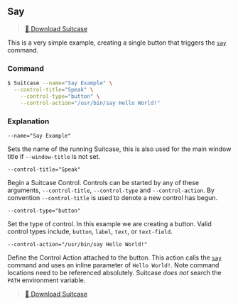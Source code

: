## Say

> [🧳 Download Suitcase](https://github.com/Impedimenta/Suitcase/releases)

This is a very simple example, creating a single button that triggers the [`say`](x-man-page://say) command.

### Command

```bash
$ Suitcase --name="Say Example" \
  --control-title="Speak" \
    --control-type="button" \
    --control-action="/usr/bin/say Hello World!"
```

### Explanation

    --name="Say Example"
    
Sets the name of the running Suitcase, this is also used for the main window title if `--window-title` is not set.

    --control-title="Speak"
    
Begin a Suitcase Control. Controls can be started by any of these arguments, `--control-title`, `--control-type` and `--control-action`. By convention `--control-title` is used to denote a new control has begun.

    --control-type="button"
    
Set the type of control. In this example we are creating a button. Valid control types include, `button`, `label`, `text`, or `text-field`.

    --control-action="/usr/bin/say Hello World!"
    
Define the Control Action attached to the button. This action calls the [`say`](x-man-page://say) command and uses an inline parameter of `Hello World!`. Note command locations need to be referenced absolutely. Suitcase *does not* search the `PATH` environment variable.

> [🧳 Download Suitcase](https://github.com/Impedimenta/Suitcase/releases)
